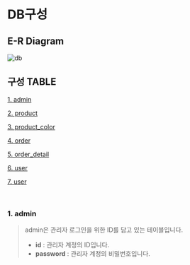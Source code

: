 # DB구성

## E-R Diagram
![db](https://user-images.githubusercontent.com/111109411/220256908-0eb508ab-bf7b-4e2c-b086-2da7fae459e4.jpg)


## 구성 TABLE
[1. admin](#1-admin)

[2. product](#2-product)

[3. product_color](#3-product_color)

[4. order](#4-order)

[5. order_detail](#5-order_detail)

[6. user](#6-user)

[7. user](#7-image)




</br>

### 1. admin
> admin은 관리자 로그인을 위한 ID를 담고 있는 테이블입니다.
> * **id**            : 관리자 계정의 ID입니다.   
> * **password**      : 관리자 계정의 비밀번호입니다.

